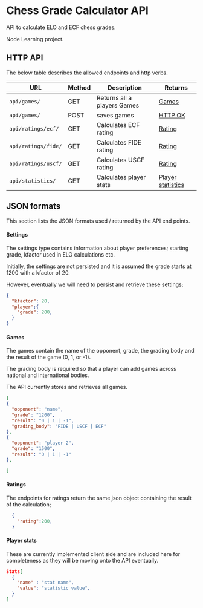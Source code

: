 # Chess Grade Calculator API
API to calculate ELO and ECF chess grades.

Node Learning project.

## HTTP API

The below table describes the allowed endpoints and http verbs.

| URL          | Method     |Description | Returns |
| ------------ | ---------- |---------   |---------|
| ```api/games/```  |GET    | Returns all a players Games| [Games ](#games) |
| ```api/games/```  | POST  | saves games| [HTTP OK](https://en.wikipedia.org/wiki/List_of_HTTP_status_codes#2xx_Success) |
| ```api/ratings/ecf/```  | GET  | Calculates ECF rating | [Rating ](#ratings) |
| ```api/ratings/fide/```  | GET  | Calculates FIDE rating | [Rating ](#ratings) |
| ```api/ratings/uscf/``` | GET  | Calculates USCF rating | [Rating ](#ratings) |
|```api/statistics/```|GET|Calculates player stats | [Player statistics](#player-stats) |


## JSON formats
This section lists the JSON formats used / returned by the API end points.

#### Settings
The settings type contains information about player preferences; starting grade, kfactor used in ELO calculations etc.

Initially, the settings are not persisted and it is assumed the grade starts at 1200 with a kfactor of 20.

However, eventually we will need to persist and retrieve these settings;

```json
{
  "kfactor": 20,
  "player":{
    "grade": 200,
  }  
}

```

#### Games
The games contain the name of the opponent, grade, the grading body and the result of the game (0, 1, or -1).

The grading body is required so that a player can add games across national and international bodies.

The API currently stores and retrieves all games.

```json
[
{
  "opponent": "name",
  "grade": "1200",
  "result": "0 | 1 | -1",
  "grading_body": "FIDE | USCF | ECF"
},
{
  "opponent": "player 2",
  "grade": "1500",
  "result": "0 | 1 | -1"
},

]
```

#### Ratings
The endpoints for ratings return the same json object containing the result of the calculation;

```json
  {
    "rating":200,
  }
```

#### Player stats
These are currently implemented client side and are included here for completeness as they will be moving onto the API eventually.

```json
Stats[
  {
    "name" : "stat name",
    "value": "statistic value",
  }
]

```
